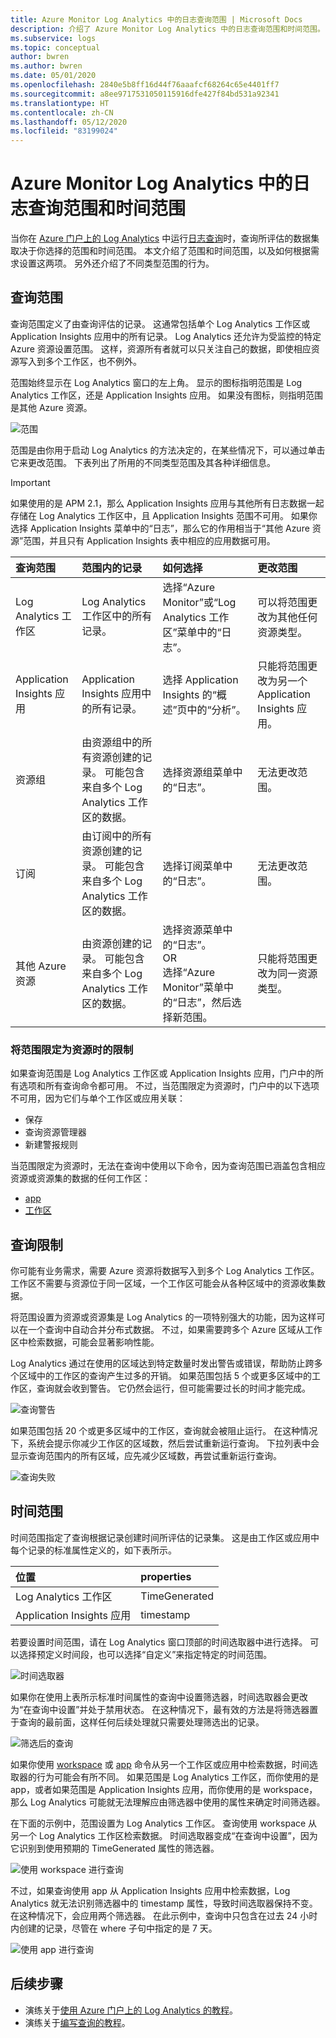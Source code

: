 ```yaml
---
title: Azure Monitor Log Analytics 中的日志查询范围 | Microsoft Docs
description: 介绍了 Azure Monitor Log Analytics 中的日志查询范围和时间范围。
ms.subservice: logs
ms.topic: conceptual
author: bwren
ms.author: bwren
ms.date: 05/01/2020
ms.openlocfilehash: 2840e5b8ff16d44f76aaafcf68264c65e4401ff7
ms.sourcegitcommit: a8ee9717531050115916dfe427f84bd531a92341
ms.translationtype: HT
ms.contentlocale: zh-CN
ms.lasthandoff: 05/12/2020
ms.locfileid: "83199024"
---
```

# <a name="log-query-scope-and-time-range-in-azure-monitor-log-analytics"></a>Azure Monitor Log Analytics 中的日志查询范围和时间范围
当你在 [Azure 门户上的 Log Analytics](get-started-portal.md) 中运行[日志查询](log-query-overview.md)时，查询所评估的数据集取决于你选择的范围和时间范围。 本文介绍了范围和时间范围，以及如何根据需求设置这两项。 另外还介绍了不同类型范围的行为。


## <a name="query-scope"></a>查询范围
查询范围定义了由查询评估的记录。 这通常包括单个 Log Analytics 工作区或 Application Insights 应用中的所有记录。 Log Analytics 还允许为受监控的特定 Azure 资源设置范围。 这样，资源所有者就可以只关注自己的数据，即使相应资源写入到多个工作区，也不例外。

范围始终显示在 Log Analytics 窗口的左上角。 显示的图标指明范围是 Log Analytics 工作区，还是 Application Insights 应用。 如果没有图标，则指明范围是其他 Azure 资源。

![范围](media/scope/scope.png)

范围是由你用于启动 Log Analytics 的方法决定的，在某些情况下，可以通过单击它来更改范围。 下表列出了所用的不同类型范围及其各种详细信息。

> [!IMPORTANT]
> 如果使用的是 APM 2.1，那么 Application Insights 应用与其他所有日志数据一起存储在 Log Analytics 工作区中，且 Application Insights 范围不可用。 如果你选择 Application Insights 菜单中的“日志”，那么它的作用相当于“其他 Azure 资源”范围，并且只有 Application Insights 表中相应的应用数据可用。

| 查询范围 | 范围内的记录 | 如何选择 | 更改范围 |
|:---|:---|:---|:---|
| Log Analytics 工作区 | Log Analytics 工作区中的所有记录。 | 选择“Azure Monitor”或“Log Analytics 工作区”菜单中的“日志”。  | 可以将范围更改为其他任何资源类型。 |
| Application Insights 应用 | Application Insights 应用中的所有记录。 | 选择 Application Insights 的“概述”页中的“分析”。 | 只能将范围更改为另一个 Application Insights 应用。 |
| 资源组 | 由资源组中的所有资源创建的记录。 可能包含来自多个 Log Analytics 工作区的数据。 | 选择资源组菜单中的“日志”。 | 无法更改范围。|
| 订阅 | 由订阅中的所有资源创建的记录。 可能包含来自多个 Log Analytics 工作区的数据。 | 选择订阅菜单中的“日志”。   | 无法更改范围。 |
| 其他 Azure 资源 | 由资源创建的记录。 可能包含来自多个 Log Analytics 工作区的数据。  | 选择资源菜单中的“日志”。<br>OR<br>选择“Azure Monitor”菜单中的“日志”，然后选择新范围。 | 只能将范围更改为同一资源类型。 |

### <a name="limitations-when-scoped-to-a-resource"></a>将范围限定为资源时的限制

如果查询范围是 Log Analytics 工作区或 Application Insights 应用，门户中的所有选项和所有查询命令都可用。 不过，当范围限定为资源时，门户中的以下选项不可用，因为它们与单个工作区或应用关联：

- 保存
- 查询资源管理器
- 新建警报规则

当范围限定为资源时，无法在查询中使用以下命令，因为查询范围已涵盖包含相应资源或资源集的数据的任何工作区：

- [app](app-expression.md)
- [工作区](workspace-expression.md)
 

## <a name="query-limits"></a>查询限制
你可能有业务需求，需要 Azure 资源将数据写入到多个 Log Analytics 工作区。 工作区不需要与资源位于同一区域，一个工作区可能会从各种区域中的资源收集数据。  

将范围设置为资源或资源集是 Log Analytics 的一项特别强大的功能，因为这样可以在一个查询中自动合并分布式数据。 不过，如果需要跨多个 Azure 区域从工作区中检索数据，可能会显著影响性能。

Log Analytics 通过在使用的区域达到特定数量时发出警告或错误，帮助防止跨多个区域中的工作区的查询产生过多的开销。 如果范围包括 5 个或更多区域中的工作区，查询就会收到警告。 它仍然会运行，但可能需要过长的时间才能完成。

![查询警告](media/scope/query-warning.png)

如果范围包括 20 个或更多区域中的工作区，查询就会被阻止运行。 在这种情况下，系统会提示你减少工作区的区域数，然后尝试重新运行查询。 下拉列表中会显示查询范围内的所有区域，应先减少区域数，再尝试重新运行查询。

![查询失败](media/scope/query-failed.png)


## <a name="time-range"></a>时间范围
时间范围指定了查询根据记录创建时间所评估的记录集。 这是由工作区或应用中每个记录的标准属性定义的，如下表所示。

| 位置 | properties |
|:---|:---|
| Log Analytics 工作区          | TimeGenerated |
| Application Insights 应用 | timestamp     |

若要设置时间范围，请在 Log Analytics 窗口顶部的时间选取器中进行选择。  可以选择预定义时间段，也可以选择“自定义”来指定特定的时间范围。

![时间选取器](media/scope/time-picker.png)

如果你在使用上表所示标准时间属性的查询中设置筛选器，时间选取器会更改为“在查询中设置”并处于禁用状态。 在这种情况下，最有效的方法是将筛选器置于查询的最前面，这样任何后续处理就只需要处理筛选出的记录。

![筛选后的查询](media/scope/query-filtered.png)

如果你使用 [workspace](workspace-expression.md) 或 [app](app-expression.md) 命令从另一个工作区或应用中检索数据，时间选取器的行为可能会有所不同。 如果范围是 Log Analytics 工作区，而你使用的是 app，或者如果范围是 Application Insights 应用，而你使用的是 workspace，那么 Log Analytics 可能就无法理解应由筛选器中使用的属性来确定时间筛选器。

在下面的示例中，范围设置为 Log Analytics 工作区。  查询使用 workspace 从另一个 Log Analytics 工作区检索数据。 时间选取器变成“在查询中设置”，因为它识别到使用预期的 TimeGenerated 属性的筛选器。

![使用 workspace 进行查询](media/scope/query-workspace.png)

不过，如果查询使用 app 从 Application Insights 应用中检索数据，Log Analytics 就无法识别筛选器中的 timestamp 属性，导致时间选取器保持不变。 在这种情况下，会应用两个筛选器。 在此示例中，查询中只包含在过去 24 小时内创建的记录，尽管在 where 子句中指定的是 7 天。

![使用 app 进行查询](media/scope/query-app.png)

## <a name="next-steps"></a>后续步骤

- 演练关于[使用 Azure 门户上的 Log Analytics 的教程](get-started-portal.md)。
- 演练关于[编写查询的教程](get-started-queries.md)。